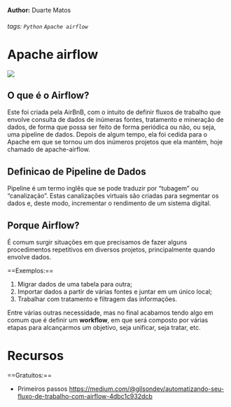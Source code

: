 **Author:** Duarte Matos
###### tags: `Python` `Apache airflow`

# Apache airflow

![](https://i.imgur.com/qXkag0N.png)

## O que é o Airflow?
Este foi criada pela AirBnB, com o intuito de definir fluxos de trabalho que envolve consulta de dados de inúmeras fontes, tratamento e mineração de dados, de forma que possa ser feito de forma periódica ou não, ou seja, uma pipeline de dados. Depois de algum tempo, ela foi cedida para o Apache em que se tornou um dos inúmeros projetos que ela mantém, hoje chamado de apache-airflow.

## Definicao de Pipeline de Dados
Pipeline é um termo inglês que se pode traduzir por “tubagem” ou “canalização”. Estas canalizações virtuais são criadas para segmentar os dados e, deste modo, incrementar o rendimento de um sistema digital.

## Porque Airflow?
É comum surgir situações em que precisamos de fazer alguns procedimentos repetitivos em diversos projetos, principalmente quando envolve dados.

==Exemplos:==
1. Migrar dados de uma tabela para outra;
2. Importar dados a partir de várias fontes e juntar em um único local;
3. Trabalhar com tratamento e filtragem das informações.

Entre várias outras necessidade, mas no final acabamos tendo algo em comum que é definir um **workflow**, em que será composto por várias etapas para alcançarmos um objetivo, seja unificar, seja tratar, etc.

# Recursos
==Gratuitos:==
- Primeiros passos
https://medium.com/@gilsondev/automatizando-seu-fluxo-de-trabalho-com-airflow-4dbc1c932dcb